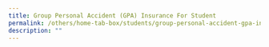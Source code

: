 ```yaml
---
title: Group Personal Accident (GPA) Insurance For Student
permalink: /others/home-tab-box/students/group-personal-accident-gpa-insurance-for-student/
description: ""
---
```

